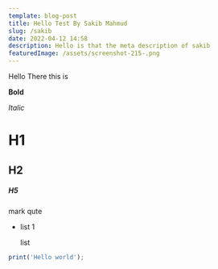```yaml
---
template: blog-post
title: Hello Test By Sakib Mahmud
slug: /sakib
date: 2022-04-12 14:58
description: Hello is that the meta description of sakib
featuredImage: /assets/screenshot-215-.png
---
```

Hello There this is 

**Bold**

*Italic*

# H1

## H2

##### H5

mark qute

* list 1

  list

```javascript
print('Hello world');
```